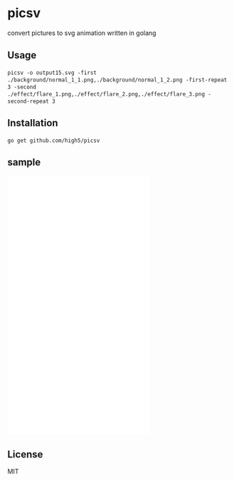 # picsv

convert pictures to svg animation written in golang

## Usage
```
picsv -o output15.svg -first ./background/normal_1_1.png,./background/normal_1_2.png -first-repeat 3 -second ./effect/flare_1.png,./effect/flare_2.png,./effect/flare_3.png -second-repeat 3
```

## Installation
```
go get github.com/high5/picsv
```
## sample

![](https://raw.githubusercontent.com/high5/picsv/master/output15.svg)


## License

MIT
